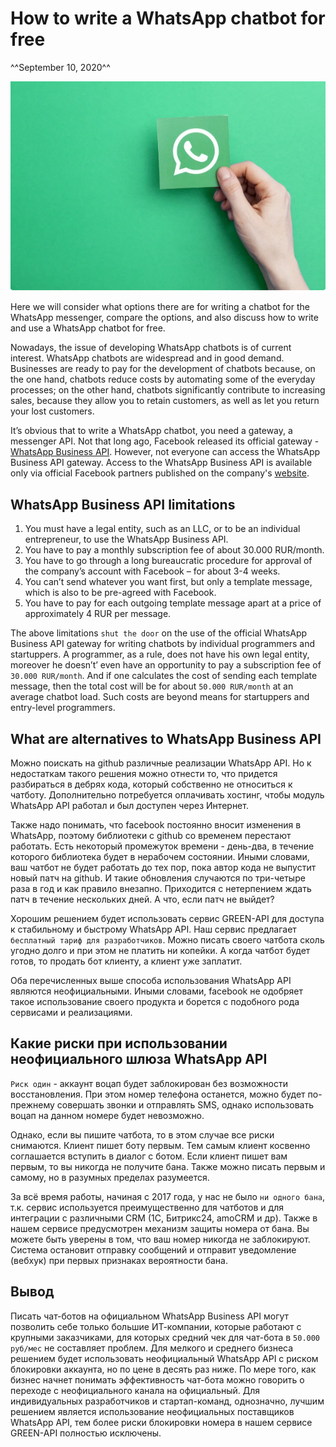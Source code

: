 # How to write a WhatsApp chatbot for free
^^September 10, 2020^^

![Как бесплатно написать чатбота WhatsApp](assets/kak-besplatno-napisat-chatbota-whatsapp.png)

Here we will consider what options there are for writing a chatbot for the WhatsApp messenger, compare the options, and also discuss how to write and use a WhatsApp chatbot for free.

Nowadays, the issue of developing WhatsApp chatbots is of current interest. WhatsApp chatbots are widespread and in good demand. Businesses are ready to pay for the development of chatbots because, on the one hand, chatbots reduce costs by automating some of the everyday processes; on the other hand, chatbots significantly contribute to increasing sales, because they allow you to retain customers, as well as let you return your lost customers.

It’s obvious that to write a WhatsApp chatbot, you need a gateway, a messenger API. Not that long ago, Facebook released its official gateway - [WhatsApp Business API](https://developers.facebook.com/docs/whatsapp/). However, not everyone can access the WhatsApp Business API gateway. Access to the WhatsApp Business API is available only via official Facebook partners published on the company's [website](https://www.facebook.com/business/partner-directory/search?platforms=whatsapp&solution_type=messaging&ref=wa2019t1).


## WhatsApp Business API limitations

1. You must have a legal entity, such as an LLC, or to be an individual entrepreneur, to use the WhatsApp Business API.
2. You have to pay a monthly subscription fee of about 30.000 RUR/month.
3. You have to go through a long bureaucratic procedure for approval of the company’s account with Facebook – for about 3-4 weeks.
4. You can’t send whatever you want first, but only a template message, which is also to be pre-agreed with Facebook.
5. You have to pay for each outgoing template message apart at a price of approximately 4 RUR per message.

The above limitations ``shut the door`` on the use of the official WhatsApp Business API gateway for writing chatbots by individual programmers and startuppers. A programmer, as a rule, does not have his own legal entity, moreover he doesn’t’ even have an opportunity to pay a subscription fee of ``30.000 RUR/month``. And if one calculates the cost of sending each template message, then the total cost will be for about ``50.000 RUR/month`` at an average chatbot load. Such costs are beyond means for startuppers and entry-level programmers.

## What are alternatives to WhatsApp Business API

Можно поискать на github различные реализации WhatsApp API. Но к недостаткам такого решения можно отнести то, что придется разбираться в дебрях кода, который собственно не относиться к чатботу. Дополнительно потребуется оплачивать хостинг, чтобы модуль WhatsApp API работал и был доступен через Интернет.

Также надо понимать, что facebook постоянно вносит изменения в WhatsApp, поэтому библиотеки с github со временем перестают работать. Есть некоторый промежуток времени - день-два, в течение которого библиотека будет в нерабочем состоянии. Иными словами, ваш чатбот не будет работать до тех пор, пока автор кода не выпустит новый патч на github. И такие обновления случаются по три-четыре раза в год и как правило внезапно. Приходится с нетерпением ждать патч в течение нескольких дней. А что, если патч не выйдет?

Хорошим решением будет использовать сервис GREEN-API для доступа к стабильному и быстрому WhatsApp API. Наш сервис предлагает ``бесплатный тариф для разработчиков``. Можно писать своего чатбота сколь угодно долго и при этом не платить ни копейки. А когда чатбот будет готов, то продать бот клиенту, а клиент уже заплатит.

Оба перечисленных выше способа использования WhatsApp API являются неофициальными. Иными словами, facebook не одобряет такое использование своего продукта и борется с подобного рода сервисами и реализациями.

## Какие риски при использовании неофициального шлюза WhatsApp API

``Риск один`` - аккаунт воцап будет заблокирован без возможности восстановления. При этом номер телефона останется, можно будет по-прежнему совершать звонки и отправлять SMS, однако использовать воцап на данном номере будет невозможно.

Однако, если вы пишите чатбота, то в этом случае все риски снимаются. Клиент пишет боту первым. Тем самым клиент косвенно соглашается вступить в диалог с ботом. Если клиент пишет вам первым, то вы никогда не получите бана. Также можно писать первым и самому, но в разумных пределах разумеется.

За всё время работы, начиная с 2017 года, у нас не было ``ни одного бана``, т.к. сервис используется преимущественно для чатботов и для интеграции с различными CRM (1С, Битрикс24, amoCRM и др). Также в нашем сервисе предусмотрен механизм защиты номера от бана. Вы можете быть уверены в том, что ваш номер никогда не заблокируют. Система остановит отправку сообщений и отправит уведомление (вебхук) при первых признаках вероятности бана.

## Вывод

Писать чат-ботов на официальном WhatsApp Business API могут позволить себе только большие ИТ-компании, которые работают с крупными заказчиками, для которых средний чек для чат-бота в ``50.000 руб/мес`` не составляет проблем. Для мелкого и среднего бизнеса решением будет использовать неофициальный WhatsApp API с риском блокировки аккаунта, но по цене в десять раз ниже. По мере того, как бизнес начнет понимать эффективность чат-бота можно говорить о переходе с неофициального канала на официальный.
Для индивидуальных разработчиков и стартап-команд, однозначно, лучшим решением является использование неофициальных поставщиков WhatsApp API, тем более риски блокировки номера в нашем сервисе GREEN-API полностью исключены. 
